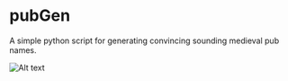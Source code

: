 # pubGen
A simple python script for generating convincing sounding medieval pub names.

![Alt text](pubnames.jpg?raw=true "Title")
